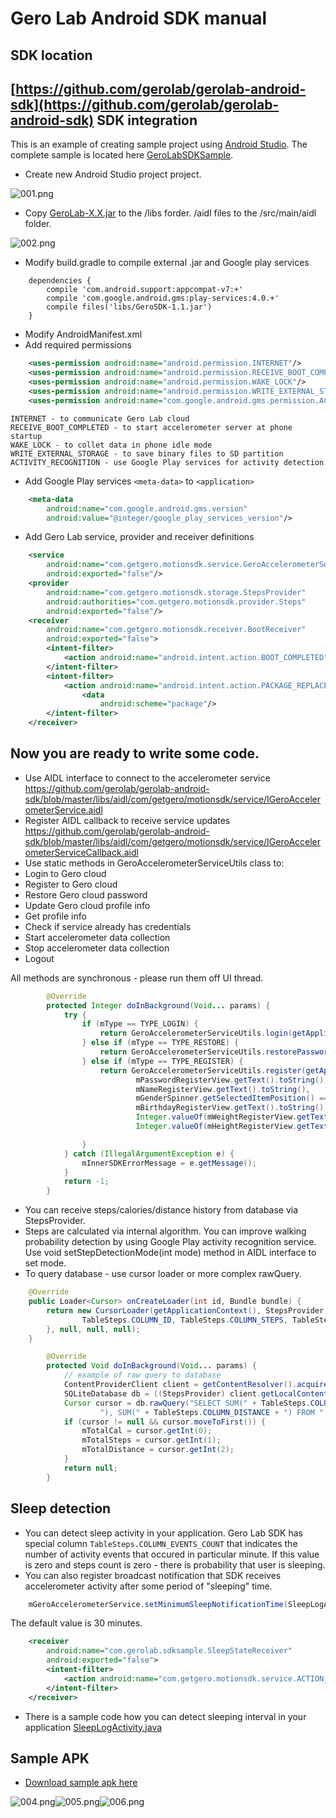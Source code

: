 Gero Lab Android SDK manual
==
SDK location
--
[https://github.com/gerolab/gerolab-android-sdk](https://github.com/gerolab/gerolab-android-sdk)
SDK integration
--
This is an example of creating sample project using [Android Studio](http://developer.android.com/sdk/installing/studio.html). The complete sample is located here [GeroLabSDKSample](https://github.com/gerolab/gerolab-android-sdk/tree/master/samples/GeroLabSDKSample).

* Create new Android Studio project project.

![001.png](https://raw.github.com/gerolab/gerolab-android-sdk/master/manual/img/000.png)

* Copy [GeroLab-X.X.jar](https://github.com/gerolab/gerolab-android-sdk/tree/master/libs) to the /libs forder. /aidl files to the /src/main/aidl folder.

![002.png](https://raw.github.com/gerolab/gerolab-android-sdk/master/manual/img/001.png)

* Modify build.gradle to compile external .jar and Google play services

```
    dependencies {
        compile 'com.android.support:appcompat-v7:+'
        compile 'com.google.android.gms:play-services:4.0.+'
        compile files('libs/GeroSDK-1.1.jar')
    }
```

* Modify AndroidManifest.xml
 * Add required permissions

```xml
    <uses-permission android:name="android.permission.INTERNET"/>
    <uses-permission android:name="android.permission.RECEIVE_BOOT_COMPLETED"/>
    <uses-permission android:name="android.permission.WAKE_LOCK"/>
    <uses-permission android:name="android.permission.WRITE_EXTERNAL_STORAGE"/>
    <uses-permission android:name="com.google.android.gms.permission.ACTIVITY_RECOGNITION"/>
```
    INTERNET - to communicate Gero Lab cloud
    RECEIVE_BOOT_COMPLETED - to start accelerometer server at phone startup
    WAKE_LOCK - to collet data in phone idle mode
    WRITE_EXTERNAL_STORAGE - to save binary files to SD partition
    ACTIVITY_RECOGNITION - use Google Play services for activity detection
    
* Add Google Play services `<meta-data>` to `<application>`

```xml
    <meta-data
        android:name="com.google.android.gms.version"
        android:value="@integer/google_play_services_version"/>
```

* Add Gero Lab service, provider and receiver definitions

```xml
    <service
        android:name="com.getgero.motionsdk.service.GeroAccelerometerService"
        android:exported="false"/>
    <provider
        android:name="com.getgero.motionsdk.storage.StepsProvider"
        android:authorities="com.getgero.motionsdk.provider.Steps"
        android:exported="false"/>
    <receiver
        android:name="com.getgero.motionsdk.receiver.BootReceiver"
        android:exported="false">
        <intent-filter>
            <action android:name="android.intent.action.BOOT_COMPLETED"/>
        </intent-filter>
        <intent-filter>
            <action android:name="android.intent.action.PACKAGE_REPLACED"/>
                <data
                    android:scheme="package"/>
        </intent-filter>
    </receiver>
```

Now you are ready to write some code.
---
* Use AIDL interface to connect to the accelerometer service https://github.com/gerolab/gerolab-android-sdk/blob/master/libs/aidl/com/getgero/motionsdk/service/IGeroAccelerometerService.aidl
* Register AIDL callback to receive service updates https://github.com/gerolab/gerolab-android-sdk/blob/master/libs/aidl/com/getgero/motionsdk/service/IGeroAccelerometerServiceCallback.aidl
* Use static methods in GeroAccelerometerServiceUtils class to:
 * Login to Gero cloud
 * Register to Gero cloud
 * Restore Gero cloud password
 * Update Gero cloud profile info
 * Get profile info
 * Check if service already has credentials
 * Start accelerometer data collection
 * Stop accelerometer data collection
 * Logout

All methods are synchronous - please run them off UI thread.

```java
        @Override
        protected Integer doInBackground(Void... params) {
            try {
                if (mType == TYPE_LOGIN) {
                    return GeroAccelerometerServiceUtils.login(getApplicationContext(), mEmailView.getText().toString(), mPasswordView.getText().toString());
                } else if (mType == TYPE_RESTORE) {
                    return GeroAccelerometerServiceUtils.restorePassword(getApplicationContext(), mEmailRestoreView.getText().toString());
                } else if (mType == TYPE_REGISTER) {
                    return GeroAccelerometerServiceUtils.register(getApplicationContext(), mEmailRegisterView.getText().toString(),
                            mPasswordRegisterView.getText().toString(),
                            mNameRegisterView.getText().toString(),
                            mGenderSpinner.getSelectedItemPosition() == 0,
                            mBirthdayRegisterView.getText().toString(),
                            Integer.valueOf(mWeightRegisterView.getText().toString()),
                            Integer.valueOf(mHeightRegisterView.getText().toString()));

                }
            } catch (IllegalArgumentException e) {
                mInnerSDKErrorMessage = e.getMessage();
            }
            return -1;
        }
```

* You can receive steps/calories/distance history from database via StepsProvider.
 * Steps are calculated via internal algorithm. You can improve walking probability detection by using Google Play activity recognition service. Use void setStepDetectionMode(int mode) method in AIDL interface to set mode.
 * To query database - use cursor loader or more complex rawQuery.

```java
    @Override
    public Loader<Cursor> onCreateLoader(int id, Bundle bundle) {
        return new CursorLoader(getApplicationContext(), StepsProvider.CONTENT_URI, new String[]{
                TableSteps.COLUMN_ID, TableSteps.COLUMN_STEPS, TableSteps.COLUMN_CALORIES, TableSteps.COLUMN_DISTANCE
        }, null, null, null);
    }
```

```java
        @Override
        protected Void doInBackground(Void... params) {
            // example of raw query to database
            ContentProviderClient client = getContentResolver().acquireContentProviderClient(StepsProvider.AUTHORITY);
            SQLiteDatabase db = ((StepsProvider) client.getLocalContentProvider()).getReadableDatabase();
            Cursor cursor = db.rawQuery("SELECT SUM(" + TableSteps.COLUMN_CALORIES + "), SUM(" + TableSteps.COLUMN_STEPS +
                    "), SUM(" + TableSteps.COLUMN_DISTANCE + ") FROM " + TableSteps.TABLE_NAME, null);
            if (cursor != null && cursor.moveToFirst()) {
                mTotalCal = cursor.getInt(0);
                mTotalSteps = cursor.getInt(1);
                mTotalDistance = cursor.getInt(2);
            }
            return null;
        }
```

Sleep detection
---
* You can detect sleep activity in your application. Gero Lab SDK has special column ``TableSteps.COLUMN_EVENTS_COUNT`` that indicates the number of activity events that occured in particular minute. If this value is zero and steps count is zero - there is probability that user is sleeping.
* You can also register broadcast notification that SDK receives accelerometer activity after some period of "sleeping" time.

```java
    mGeroAccelerometerService.setMinimumSleepNotificationTime(SleepLogActivity.DEFAULT_SLEEP_DURATION);
```

The default value is 30 minutes.

```xml
    <receiver
        android:name="com.gerolab.sdksample.SleepStateReceiver"
        android:exported="false">
        <intent-filter>
            <action android:name="com.getgero.motionsdk.service.ACTION_SIGNIFICANT_MOVEMENT_AFTER_SLEEP"/>
        </intent-filter>
    </receiver>
```

* There is a sample code how you can detect sleeping interval in your application [SleepLogActivity.java](https://github.com/gerolab/gerolab-android-sdk/blob/master/samples/GeroLabSDKSample/sample/src/main/java/com/gerolab/sdksample/SleepLogActivity.java)

Sample APK
---
* [Download sample apk here](https://github.com/gerolab/gerolab-android-sdk/raw/master/manual/GeroLabSDKSample.apk)

![004.png](https://raw.github.com/gerolab/gerolab-android-sdk/master/manual/img/004.png)![005.png](https://raw.github.com/gerolab/gerolab-android-sdk/master/manual/img/005.png)![006.png](https://raw.github.com/gerolab/gerolab-android-sdk/master/manual/img/006.png)
 
